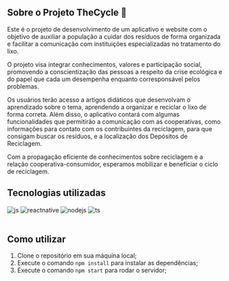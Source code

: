 ## Sobre o Projeto TheCycle 🌳

Este é o projeto de desenvolvimento de um aplicativo e website com o objetivo de auxiliar a população a cuidar dos resíduos de forma organizada e facilitar a comunicação com instituições especializadas no tratamento do lixo. 

O projeto visa integrar conhecimentos, valores e participação social, promovendo a conscientização das pessoas a respeito da crise ecológica e do papel que cada um desempenha enquanto corresponsável pelos problemas.

Os usuários terão acesso a artigos didáticos que desenvolvam o aprendizado sobre o tema, aprendendo a organizar e reciclar o lixo de forma correta. Além disso, o aplicativo contará com algumas funcionalidades que permitirão a comunicação com as cooperativas, como informações para contato com os contribuintes da reciclagem, para que consigam buscar os resíduos, e a localização dos Depósitos de Reciclagem.

Com a propagação eficiente de conhecimentos sobre reciclagem e a relação cooperativa-consumidor, esperamos mobilizar e beneficiar o ciclo de reciclagem.

## Tecnologias utilizadas

<div style="display: inline_block">
  <img align="center" alt="js" src="https://img.shields.io/badge/JavaScript-F7DF1E?style=for-the-badge&logo=javascript&logoColor=black" />
  <img align="center" alt="reactnative" src="https://img.shields.io/badge/React_Native-20232A?style=for-the-badge&logo=react&logoColor=61DAFB" />
  <img align="center" alt="nodejs" src="https://img.shields.io/badge/Node.js-43853D?style=for-the-badge&logo=node.js&logoColor=white" />
  <img align="center" alt="ts" src="https://img.shields.io/badge/TypeScript-007ACC?style=for-the-badge&logo=typescript&logoColor=white" />
</div><br/>

## Como utilizar

1. Clone o repositório em sua máquina local;
2. Execute o comando `npm install` para instalar as dependências;
3. Execute o comando `npm start` para rodar o servidor;
